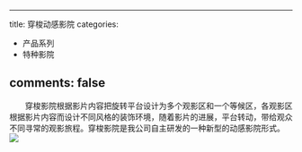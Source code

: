 
---
title: 穿梭动感影院
categories:
- 产品系列
- 特种影院

comments: false
---



　　穿梭影院根据影片内容把旋转平台设计为多个观影区和一个等候区，各观影区根据影片内容而设计不同风格的装饰环境，随着影片的进展，平台转动，带给观众不同寻常的观影旅程。穿梭影院是我公司自主研发的一种新型的动感影院形式。
<img src="/css/images/tezhongyingyuan/5.jpg">

